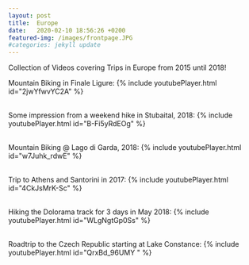```yaml
---
layout: post
title:  Europe
date:   2020-02-10 18:56:26 +0200
featured-img: /images/frontpage.JPG
#categories: jekyll update
---
```


Collection of Videos covering Trips in Europe from 2015 until 2018!


Mountain Biking in Finale Ligure:
{% include youtubePlayer.html id="2jwYfwvYC2A" %}
<br><br>

Some impression from a weekend hike in Stubaital, 2018:
{% include youtubePlayer.html id="B-Fi5yRdEOg" %}
<br><br>

Mountain Biking @ Lago di Garda, 2018:
{% include youtubePlayer.html id="w7Juhk_rdwE" %}
<br><br>

Trip to Athens and Santorini in 2017:
{% include youtubePlayer.html id="4CkJsMrK-Sc" %}
<br><br>


Hiking the Dolorama track for 3 days in May 2018:
{% include youtubePlayer.html id="WLgNgtGp0Ss" %}
<br><br>

Roadtrip to the Czech Republic starting at Lake Constance:
{% include youtubePlayer.html id="QrxBd_96UMY " %}
<br><br>



